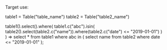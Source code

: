 Target use:

table1 = Table("table_name")
table2 = Table("table2_name")


table1().select().where(
    table1.c("abc").isin(
        table2().select(table2.c("name")).where(table2.c("date") <= "2019-01-01")
    )
)
=>
select * from table1
where abc in (
    select name from table2
    where date <= "2019-01-01"
);

